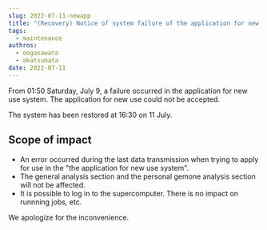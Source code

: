 ```yaml
---
slug: 2022-07-11-newapp
title: "(Recovery) Notice of system failure of the application for new use system."
tags:
  - maintenance
authros:
  - oogasawara
  - akatsumata
date: 2022-07-11
---
```


From 01:50 Saturday, July 9, a failure occurred in the application for new use system.
The application for new use could not be accepted.

The system has been restored at 16:30 on 11 July.


## Scope of impact
- An error occurred during the last data transmission when trying to apply for use in the "the application for new use system".
- The general analysis section and the personal gemone analysis section will not be affected.
- It is possible to log in to the supercomputer. There is no impact on runnning jobs, etc.

We apologize for the inconvenience.

